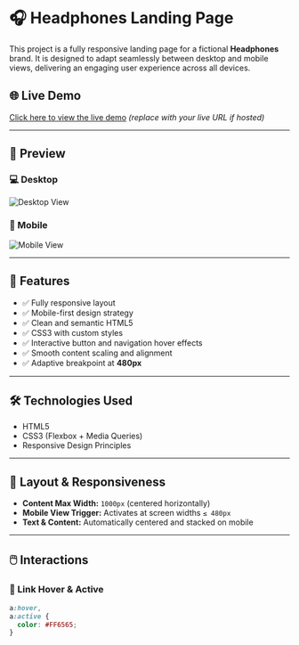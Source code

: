 # 🎧 Headphones Landing Page

This project is a fully responsive landing page for a fictional **Headphones** brand. It is designed to adapt seamlessly between desktop and mobile views, delivering an engaging user experience across all devices.

## 🌐 Live Demo

[Click here to view the live demo](#) *(replace with your live URL if hosted)*

---

## 📸 Preview

### 💻 Desktop
![Desktop View](./img/desktop-preview.png)

### 📱 Mobile
![Mobile View](./img/mobile-preview.png)

---

## 🔧 Features

- ✅ Fully responsive layout
- ✅ Mobile-first design strategy
- ✅ Clean and semantic HTML5
- ✅ CSS3 with custom styles
- ✅ Interactive button and navigation hover effects
- ✅ Smooth content scaling and alignment
- ✅ Adaptive breakpoint at **480px**

---

## 🛠 Technologies Used

- HTML5
- CSS3 (Flexbox + Media Queries)
- Responsive Design Principles

---

## 📐 Layout & Responsiveness

- **Content Max Width:** `1000px` (centered horizontally)
- **Mobile View Trigger:** Activates at screen widths `≤ 480px`
- **Text & Content:** Automatically centered and stacked on mobile

---

## 🖱️ Interactions

### 🔗 Link Hover & Active

```css
a:hover,
a:active {
  color: #FF6565;
}
